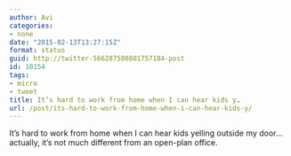 ```yaml
---
author: Avi
categories:
- none
date: "2015-02-13T13:27:15Z"
format: status
guid: http://twitter-566287500801757184-post
id: 10154
tags:
- micro
- tweet
title: It’s hard to work from home when I can hear kids y…
url: /post/its-hard-to-work-from-home-when-i-can-hear-kids-y/
---
```

It’s hard to work from home when I can hear kids yelling outside my door… actually, it’s not much different from an open-plan office.
